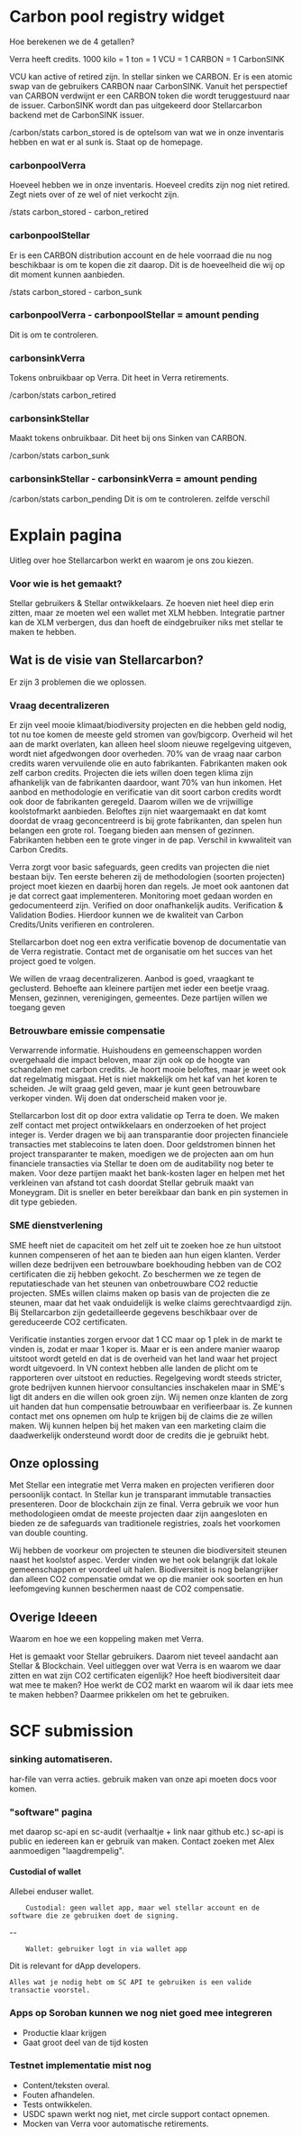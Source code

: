 # Carbon pool registry widget

Hoe berekenen we de 4 getallen?

Verra heeft credits. 1000 kilo = 1 ton = 1 VCU = 1 CARBON = 1 CarbonSINK

VCU kan active of retired zijn.
In stellar sinken we CARBON. Er is een atomic swap van de gebruikers CARBON naar CarbonSINK. Vanuit het perspectief van CARBON verdwijnt er een CARBON token die wordt teruggestuurd naar de issuer. CarbonSINK wordt dan pas uitgekeerd door Stellarcarbon backend met de CarbonSINK issuer.

/carbon/stats carbon_stored is de optelsom van wat we in onze inventaris hebben en wat er al sunk is. Staat op de homepage.

### carbonpoolVerra

Hoeveel hebben we in onze inventaris. Hoeveel credits zijn nog niet retired. Zegt niets over of ze wel of niet verkocht zijn.

/stats carbon_stored - carbon_retired

### carbonpoolStellar

Er is een CARBON distribution account en de hele voorraad die nu nog beschikbaar is om te kopen die zit daarop. Dit is de hoeveelheid die wij op dit moment kunnen aanbieden.

/stats carbon_stored - carbon_sunk

### carbonpoolVerra - carbonpoolStellar = amount pending

Dit is om te controleren.

### carbonsinkVerra

Tokens onbruikbaar op Verra. Dit heet in Verra retirements.

/carbon/stats carbon_retired

### carbonsinkStellar

Maakt tokens onbruikbaar. Dit heet bij ons Sinken van CARBON.

/carbon/stats carbon_sunk

### carbonsinkStellar - carbonsinkVerra = amount pending

/carbon/stats carbon_pending
Dit is om te controleren. zelfde verschil

# Explain pagina

Uitleg over hoe Stellarcarbon werkt en waarom je ons zou kiezen.

### Voor wie is het gemaakt?

Stellar gebruikers & Stellar ontwikkelaars. Ze hoeven niet heel diep erin zitten,
maar ze moeten wel een wallet met XLM hebben. Integratie partner kan de XLM verbergen,
dus dan hoeft de eindgebruiker niks met stellar te maken te hebben.

## Wat is de visie van Stellarcarbon?

Er zijn 3 problemen die we oplossen.

### Vraag decentralizeren

Er zijn veel mooie klimaat/biodiversity projecten en die hebben geld nodig, tot nu toe
komen de meeste geld stromen van gov/bigcorp. Overheid wil het aan de markt overlaten,
kan alleen heel sloom nieuwe regelgeving uitgeven, wordt niet afgedwongen door overheden.
70% van de vraag naar carbon credits waren vervuilende olie en auto fabrikanten.
Fabrikanten maken ook zelf carbon credits.
Projecten die iets willen doen tegen klima zijn afhankelijk van de fabrikanten daardoor, want 70% van hun inkomen.
Het aanbod en methodologie en verificatie van dit soort carbon credits wordt ook door de
fabrikanten geregeld.
Daarom willen we de vrijwillige koolstofmarkt aanbieden. Beloftes zijn niet waargemaakt en
dat komt doordat de vraag geconcentreerd is bij grote fabrikanten, dan spelen hun belangen
een grote rol.
Toegang bieden aan mensen of gezinnen. Fabrikanten hebben een te grote vinger in de pap.
Verschil in kwwaliteit van Carbon Credits.

Verra zorgt voor basic safeguards, geen credits van projecten die niet bestaan bijv. Ten eerste beheren zij de methodologien (soorten projecten) project moet kiezen en daarbij horen dan regels. Je moet ook aantonen dat je dat correct gaat implementeren.
Monitoring moet gedaan worden en gedocumenteerd zijn. Verified on door onafhankelijk audits. Verification & Validation Bodies.
Hierdoor kunnen we de kwaliteit van Carbon Credits/Units verifieren en controleren.

Stellarcarbon doet nog een extra verificatie bovenop de documentatie van de Verra registratie. Contact met de organisatie om het succes van het project goed te volgen.

We willen de vraag decentralizeren. Aanbod is goed, vraagkant te geclusterd. Behoefte aan kleinere partijen met ieder een beetje vraag. Mensen, gezinnen, verenigingen, gemeentes. Deze partijen willen we toegang geven

### Betrouwbare emissie compensatie

Verwarrende informatie. Huishoudens en gemeenschappen worden overgehaald die impact beloven, maar zijn ook op de hoogte van schandalen met carbon credits. Je hoort mooie beloftes, maar je weet ook dat regelmatig misgaat. Het is niet makkelijk om het kaf van het koren te scheiden. Je wilt graag geld geven, maar je kunt geen betrouwbare verkoper vinden. Wij doen dat onderscheid maken voor je.

Stellarcarbon lost dit op door extra validatie op Terra te doen. We maken zelf contact met project ontwikkelaars en onderzoeken of het project integer is. Verder dragen we bij aan transparantie door projecten financiele transacties met stablecoins te laten doen.
Door geldstromen binnen het project transparanter te maken, moedigen we de projecten aan om hun financiele transacties via Stellar te doen om de auditability nog beter te maken.
Voor deze partijen maakt het bank-kosten lager en helpen met het verkleinen van afstand tot cash doordat Stellar gebruik maakt van Moneygram. Dit is sneller en beter bereikbaar dan bank en pin systemen in dit type gebieden.

### SME dienstverlening

SME heeft niet de capaciteit om het zelf uit te zoeken hoe ze hun uitstoot kunnen compenseren of het aan te bieden aan hun eigen klanten. Verder willen deze bedrijven een betrouwbare boekhouding hebben van de CO2 certificaten die zij hebben gekocht. Zo beschermen we ze tegen de reputatieschade van het steunen van onbetrouwbare CO2 reductie projecten. SMEs willen claims maken op basis van de projecten die ze steunen, maar dat het vaak onduidelijk is welke claims gerechtvaardigd zijn. Bij Stellarcarbon zijn gedetailleerde gegevens beschikbaar over de gereduceerde CO2 certificaten.

Verificatie instanties zorgen ervoor dat 1 CC maar op 1 plek in de markt te vinden is, zodat er maar 1 koper is. Maar er is een andere manier waarop uitstoot wordt geteld en dat is de overheid van het land waar het project wordt uitgevoerd. In VN context hebben alle landen de plicht om te rapporteren over uitstoot en reducties. Regelgeving wordt steeds stricter, grote bedrijven kunnen hiervoor consultancies inschakelen maar in SME's ligt dit anders en die willen ook groen zijn. Wij nemen onze klanten de zorg uit handen dat hun compensatie betrouwbaar en verifieerbaar is. Ze kunnen contact met ons opnemen om hulp te krijgen bij de claims die ze willen maken. Wij kunnen helpen bij het maken van een marketing claim die daadwerkelijk ondersteund wordt door de credits die je gebruikt hebt.

## Onze oplossing

Met Stellar een integratie met Verra maken en projecten verifieren door persoonlijk contact. In Stellar kun je transparant immutable transacties presenteren. Door de blockchain zijn ze final. Verra gebruik we voor hun methodologieen omdat de meeste projecten daar zijn aangesloten en bieden ze de safeguards van traditionele registries, zoals het voorkomen van double counting.

Wij hebben de voorkeur om projecten te steunen die biodiversiteit steunen naast het koolstof aspec. Verder vinden we het ook belangrijk dat lokale gemeenschappen er voordeel uit halen. Biodiversiteit is nog belangrijker dan alleen CO2 compensatie omdat we op die manier ook soorten en hun leefomgeving kunnen beschermen naast de CO2 compensatie.

## Overige Ideeen

Waarom en hoe we een koppeling maken met Verra.

Het is gemaakt voor Stellar gebruikers. Daarom niet teveel aandacht aan Stellar & Blockchain. Veel uitleggen over wat Verra is en waarom we daar zitten en wat zijn CO2
certificaten eigenlijk? Hoe heeft biodiversiteit daar wat mee te maken?
Hoe werkt de CO2 markt en waarom wil ik daar iets mee te maken hebben?
Daarmee prikkelen om het te gebruiken.

# SCF submission

### sinking automatiseren.

har-file van verra acties.
gebruik maken van onze api moeten docs voor komen.

### "software" pagina

met daarop sc-api en sc-audit (verhaaltje + link naar github etc.)
sc-api is public en iedereen kan er gebruik van maken. Contact zoeken met Alex aanmoedigen "laagdrempelig".

#### Custodial of wallet

Allebei enduser wallet.

        Custodial: geen wallet app, maar wel stellar account en de software die ze gebruiken doet de signing.

--

        Wallet: gebruiker logt in via wallet app

Dit is relevant for dApp developers.

`Alles wat je nodig hebt om SC API te gebruiken is een valide transactie voorstel.`

### Apps op Soroban kunnen we nog niet goed mee integreren

- Productie klaar krijgen
- Gaat groot deel van de tijd kosten

### Testnet implementatie mist nog

- Content/teksten overal.
- Fouten afhandelen.
- Tests ontwikkelen.
- USDC spawn werkt nog niet, met circle support contact opnemen.
- Mocken van Verra voor automatische retirements.
